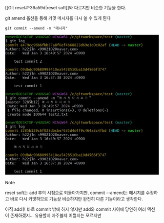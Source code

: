 
[[Git reset#^39a59d|reset soft]]와 다르지만 비슷한 기능을 한다.

git amend 옵션을 통해 커밋 메시지를 다시 쓸 수 있게 된다

``git commit --amend -m "메시지"``

![Alt text](image/12.jpg)


> [!NOTE]
> reset soft는 add 후의 시점으로 되돌아가지만, commit --amend는 메시지를 수정하고 바로 다시 커밋하므로 기능상 비슷하지만 완전히 다른 기능이라고 생각한다.
> 
> 아직 add후 바로 commit 밖에 하지 않지만 add와 commit 사이에 당연히 여러 액션이 존재하겠지... 유용할지 자주쓸지 어쩔지는 모르지만


